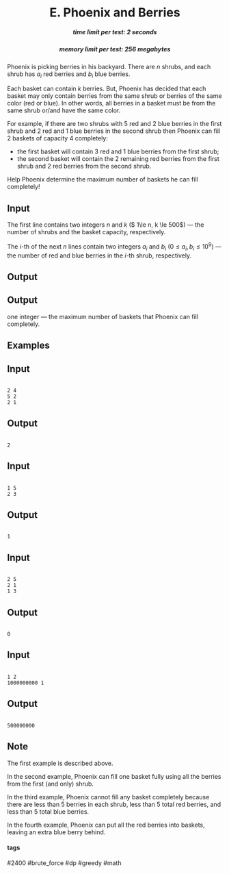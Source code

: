 <h1 style='text-align: center;'> E. Phoenix and Berries</h1>

<h5 style='text-align: center;'>time limit per test: 2 seconds</h5>
<h5 style='text-align: center;'>memory limit per test: 256 megabytes</h5>

Phoenix is picking berries in his backyard. There are $n$ shrubs, and each shrub has $a_i$ red berries and $b_i$ blue berries.

Each basket can contain $k$ berries. But, Phoenix has decided that each basket may only contain berries from the same shrub or berries of the same color (red or blue). In other words, all berries in a basket must be from the same shrub or/and have the same color.

For example, if there are two shrubs with $5$ red and $2$ blue berries in the first shrub and $2$ red and $1$ blue berries in the second shrub then Phoenix can fill $2$ baskets of capacity $4$ completely: 

* the first basket will contain $3$ red and $1$ blue berries from the first shrub;
* the second basket will contain the $2$ remaining red berries from the first shrub and $2$ red berries from the second shrub.

Help Phoenix determine the maximum number of baskets he can fill completely!

## Input

The first line contains two integers $n$ and $k$ ($ 1\le n, k \le 500$) — the number of shrubs and the basket capacity, respectively.

The $i$-th of the next $n$ lines contain two integers $a_i$ and $b_i$ ($0 \le a_i, b_i \le 10^9$) — the number of red and blue berries in the $i$-th shrub, respectively.

## Output

## Output

 one integer — the maximum number of baskets that Phoenix can fill completely.

## Examples

## Input


```

2 4
5 2
2 1

```
## Output


```

2

```
## Input


```

1 5
2 3

```
## Output


```

1

```
## Input


```

2 5
2 1
1 3

```
## Output


```

0

```
## Input


```

1 2
1000000000 1

```
## Output


```

500000000

```
## Note

The first example is described above.

In the second example, Phoenix can fill one basket fully using all the berries from the first (and only) shrub.

In the third example, Phoenix cannot fill any basket completely because there are less than $5$ berries in each shrub, less than $5$ total red berries, and less than $5$ total blue berries.

In the fourth example, Phoenix can put all the red berries into baskets, leaving an extra blue berry behind.



#### tags 

#2400 #brute_force #dp #greedy #math 
